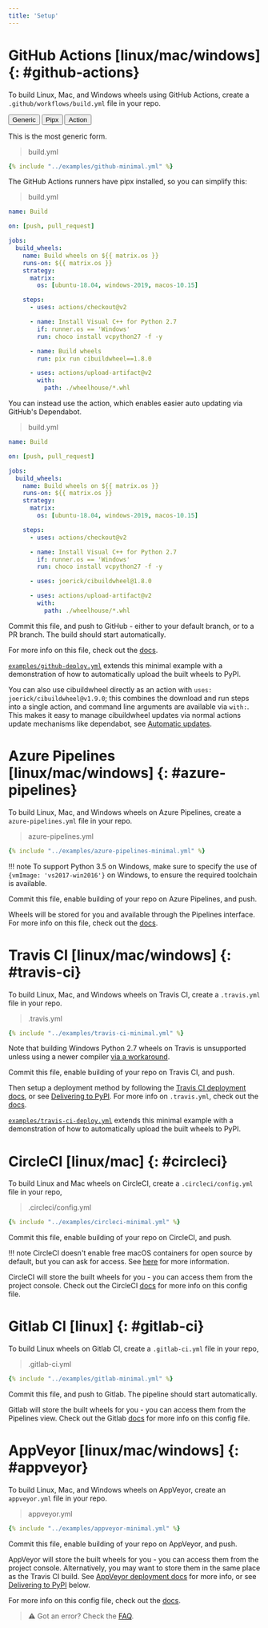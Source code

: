 ```yaml
---
title: 'Setup'
---
```


# GitHub Actions [linux/mac/windows] {: #github-actions}

To build Linux, Mac, and Windows wheels using GitHub Actions, create a `.github/workflows/build.yml` file in your repo.


<div class="tab">
  <button class="tablinks" id="defaultOpen" onclick="openGHA(event, 'gha-generic')">Generic</button>
  <button class="tablinks" onclick="openGHA(event, 'gha-pipx')">Pipx</button>
  <button class="tablinks" onclick="openGHA(event, 'gha-action')">Action</button>
</div>


<div id="gha-generic" class="tabcontent" markdown="1">

This is the most generic form.

> build.yml
```yaml
{% include "../examples/github-minimal.yml" %}
```
</div>
<div id="gha-pipx" class="tabcontent" markdown="1">
The GitHub Actions runners have pipx installed, so you can simplify this:

> build.yml
```yaml
name: Build

on: [push, pull_request]

jobs:
  build_wheels:
    name: Build wheels on ${{ matrix.os }}
    runs-on: ${{ matrix.os }}
    strategy:
      matrix:
        os: [ubuntu-18.04, windows-2019, macos-10.15]

    steps:
      - uses: actions/checkout@v2

      - name: Install Visual C++ for Python 2.7
        if: runner.os == 'Windows'
        run: choco install vcpython27 -f -y

      - name: Build wheels
        run: pix run cibuildwheel==1.8.0

      - uses: actions/upload-artifact@v2
        with:
          path: ./wheelhouse/*.whl
```
</div>
<div id="gha-action" class="tabcontent" markdown="1">
You can instead use the action, which enables easier auto updating via GitHub's Dependabot.

> build.yml
```yaml
name: Build

on: [push, pull_request]

jobs:
  build_wheels:
    name: Build wheels on ${{ matrix.os }}
    runs-on: ${{ matrix.os }}
    strategy:
      matrix:
        os: [ubuntu-18.04, windows-2019, macos-10.15]

    steps:
      - uses: actions/checkout@v2

      - name: Install Visual C++ for Python 2.7
        if: runner.os == 'Windows'
        run: choco install vcpython27 -f -y

      - uses: joerick/cibuildwheel@1.8.0

      - uses: actions/upload-artifact@v2
        with:
          path: ./wheelhouse/*.whl
```
</div>

Commit this file, and push to GitHub - either to your default branch, or to a PR branch. The build should start automatically.

For more info on this file, check out the [docs](https://help.github.com/en/actions/reference/workflow-syntax-for-github-actions).

[`examples/github-deploy.yml`](https://github.com/joerick/cibuildwheel/blob/master/examples/github-deploy.yml) extends this minimal example with a demonstration of how to automatically upload the built wheels to PyPI.

You can also use cibuildwheel directly as an action with `uses: joerick/cibuildwheel@v1.9.0`; this combines the download and run steps into a single action, and command line arguments are available via `with:`. This makes it easy to manage cibuildwheel updates via normal actions update mechanisms like dependabot, see [Automatic updates](faq.md#automatic-updates).

# Azure Pipelines [linux/mac/windows] {: #azure-pipelines}

To build Linux, Mac, and Windows wheels on Azure Pipelines, create a `azure-pipelines.yml` file in your repo.

> azure-pipelines.yml
```yaml
{% include "../examples/azure-pipelines-minimal.yml" %}
```

!!! note
    To support Python 3.5 on Windows, make sure to specify the use of `{vmImage: 'vs2017-win2016'}` on Windows, to ensure the required toolchain is available.

Commit this file, enable building of your repo on Azure Pipelines, and push.

Wheels will be stored for you and available through the Pipelines interface. For more info on this file, check out the [docs](https://docs.microsoft.com/en-us/azure/devops/pipelines/yaml-schema).

# Travis CI [linux/mac/windows] {: #travis-ci}

To build Linux, Mac, and Windows wheels on Travis CI, create a `.travis.yml` file in your repo.

> .travis.yml
```yaml
{% include "../examples/travis-ci-minimal.yml" %}
```

Note that building Windows Python 2.7 wheels on Travis is unsupported unless using a newer compiler [via a workaround](cpp_standards.md).

Commit this file, enable building of your repo on Travis CI, and push.

Then setup a deployment method by following the [Travis CI deployment docs](https://docs.travis-ci.com/user/deployment/), or see [Delivering to PyPI](deliver-to-pypi.md). For more info on `.travis.yml`, check out the [docs](https://docs.travis-ci.com/).

[`examples/travis-ci-deploy.yml`](https://github.com/joerick/cibuildwheel/blob/master/examples/travis-ci-deploy.yml) extends this minimal example with a demonstration of how to automatically upload the built wheels to PyPI.

# CircleCI [linux/mac] {: #circleci}

To build Linux and Mac wheels on CircleCI, create a `.circleci/config.yml` file in your repo,

> .circleci/config.yml
```yaml
{% include "../examples/circleci-minimal.yml" %}
```

Commit this file, enable building of your repo on CircleCI, and push.

!!! note
    CircleCI doesn't enable free macOS containers for open source by default, but you can ask for access. See [here](https://circleci.com/docs/2.0/oss/#overview) for more information.

CircleCI will store the built wheels for you - you can access them from the project console. Check out the CircleCI [docs](https://circleci.com/docs/2.0/configuration-reference/#section=configuration) for more info on this config file.

# Gitlab CI [linux] {: #gitlab-ci}

To build Linux wheels on Gitlab CI, create a `.gitlab-ci.yml` file in your repo,

> .gitlab-ci.yml
```yaml
{% include "../examples/gitlab-minimal.yml" %}
```

Commit this file, and push to Gitlab. The pipeline should start automatically.

Gitlab will store the built wheels for you - you can access them from the Pipelines view. Check out the Gitlab [docs](https://docs.gitlab.com/ee/ci/yaml/) for more info on this config file.

# AppVeyor [linux/mac/windows] {: #appveyor}

To build Linux, Mac, and Windows wheels on AppVeyor, create an `appveyor.yml` file in your repo.

> appveyor.yml

```yaml
{% include "../examples/appveyor-minimal.yml" %}
```

Commit this file, enable building of your repo on AppVeyor, and push.

AppVeyor will store the built wheels for you - you can access them from the project console. Alternatively, you may want to store them in the same place as the Travis CI build. See [AppVeyor deployment docs](https://www.appveyor.com/docs/deployment/) for more info, or see [Delivering to PyPI](deliver-to-pypi.md) below.

For more info on this config file, check out the [docs](https://www.appveyor.com/docs/).

> ⚠️ Got an error? Check the [FAQ](faq.md).

<script>
  document.addEventListener('DOMContentLoaded', function() {
    $('.toctree-l2 a, .rst-content h1').each(function(i, el) {
      var text = $(el).text()
      var match = text.match(/(.*) \[([a-z/]+)\]/);

      if (match) {
        var iconHTML = $.map(match[2].split('/'), function(ident) {
          switch (ident) {
            case 'linux':
              return '<i class="fa fa-linux" aria-hidden="true"></i>'
            case 'windows':
              return '<i class="fa fa-windows" aria-hidden="true"></i>'
            case 'mac':
              return '<i class="fa fa-apple" aria-hidden="true"></i>'
          }
        }).join(' ');

        $(el).append(
          $('<div>')
            .append(iconHTML)
            .css({float: 'right'})
        )
        $(el).contents()
          .filter(function(){ return this.nodeType == 3; }).first()
          .replaceWith(match[1]);
      }
    });
  });

  function openGHA(evt, ghaName) {
    var i, tabcontent, tablinks;

    // Get all elements with class="tabcontent" and hide them
    tabcontent = document.getElementsByClassName("tabcontent");
    for (i = 0; i < tabcontent.length; i++) {
      tabcontent[i].style.display = "none";
    }

    // Get all elements with class="tablinks" and remove the class "active"
    tablinks = document.getElementsByClassName("tablinks");
    for (i = 0; i < tablinks.length; i++) {
      tablinks[i].className = tablinks[i].className.replace(" active", "");
    }

    // Show the current tab, and add an "active" class to the button that opened the tab
    document.getElementById(ghaName).style.display = "block";
    evt.currentTarget.className += " active";
  }

  document.getElementById("defaultOpen").click();
</script>
